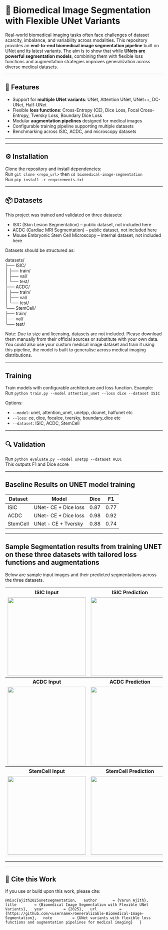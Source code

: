 # 🧬 Biomedical Image Segmentation with Flexible UNet Variants

Real-world biomedical imaging tasks often face challenges of dataset scarcity, imbalance, and variability across modalities. This repository provides an **end-to-end biomedical image segmentation pipeline** built on UNet and its latest variants. The aim is to show that while **UNets are powerful segmentation models**, combining them with flexible loss functions and augmentation strategies improves generalization across diverse medical datasets.

---

## 📌 Features

- Support for **multiple UNet variants**: UNet, Attention UNet, UNet++, DC-UNet, Half-UNet  
- Flexible **loss functions**: Cross-Entropy (CE), Dice Loss, Focal Cross-Entropy, Tversky Loss, Boundary Dice Loss  
- Modular **augmentation pipelines** designed for medical images  
- Configurable training pipeline supporting multiple datasets  
- Benchmarking across ISIC, ACDC, and microscopy datasets  

---

---

## ⚙️ Installation

Clone the repository and install dependencies:  
Run `git clone <repo_url>` then `cd biomedical-image-segmentation`  
Run `pip install -r requirements.txt`  

---

## 📦 Datasets

This project was trained and validated on three datasets:  
- ISIC (Skin Lesion Segmentation) – public dataset, not included here  
- ACDC (Cardiac MRI Segmentation) – public dataset, not included here  
- Mouse Embryonic Stem Cell Microscopy – internal dataset, not included here  

Datasets should be structured as:  

datasets/  
├── ISIC/  
│   ├── train/  
│   ├── val/  
│   └── test/  
├── ACDC/  
│   ├── train/  
│   ├── val/  
│   └── test/  
└── StemCell/  
    ├── train/  
    ├── val/  
    └── test/  

 Note: Due to size and licensing, datasets are not included. Please download them manually from their official sources or substitute with your own data. You could also use your custom medical image dataset and train it using this pipeline, the model is built to generalise across medical imaging distributions.

---

##  Training

Train models with configurable architecture and loss function. Example:  
Run `python train.py --model attention_unet --loss dice --dataset ISIC`  

Options:  
- `--model`: unet, attention_unet, unetpp, dcunet, halfunet etc
- `--loss`: ce, dice, focalce, tversky, boundary_dice etc
- `--dataset`: ISIC, ACDC, StemCell  

---

## 🔍 Validation

Run `python evaluate.py --model unetpp --dataset ACDC`  
This outputs F1 and Dice score 

---

## Baseline Results on UNET model training

| Dataset  | Model           | Dice | F1  |  
|----------|-----------------|------|------|  
| ISIC     |  UNet- CE + Dice loss | 0.87 | 0.77 |  
| ACDC     | UNet- CE + Dice loss       | 0.98 | 0.92 |  
| StemCell | UNet - CE + Tversky        | 0.88 | 0.74 |  

---

##  Sample Segmentation results from training UNET on these three datasets with tailored loss functions and augmentations

Below are sample input images and their predicted segmentations across the three datasets.

<table>
  <tr>
    <th>ISIC Input</th>
    <th>ISIC Prediction</th>
  </tr>
  <tr>
    <td><img src="results/isic_input.png" width="250"></td>
    <td><img src="results/isic_pred.png" width="250"></td>
  </tr>
  <tr>
    <th>ACDC Input</th>
    <th>ACDC Prediction</th>
  </tr>
  <tr>
    <td><img src="results/acdc_input.png" width="250"></td>
    <td><img src="results/acdc_pred.png" width="250"></td>
  </tr>
  <tr>
    <th>StemCell Input</th>
    <th>StemCell Prediction</th>
  </tr>
  <tr>
    <td><img src="results/stemcell_input.png" width="250"></td>
    <td><img src="results/stemcell_pred.png" width="250"></td>
  </tr>
</table>


---



---

## 📜 Cite this Work

If you use or build upon this work, please cite:  

`@misc{ajith2025unetsegmentation,  
  author       = {Varun Ajith},  
  title        = {Biomedical Image Segmentation with Flexible UNet Variants},  
  year         = {2025},  
  url          = {https://github.com/<username>/Generalizable-Biomedical-Image-Segmentation},  
  note         = {UNet variants with flexible loss functions and augmentation pipelines for medical imaging}  
}`  

